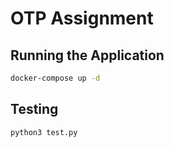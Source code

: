 # OTP Assignment 

## Running the Application
```bash
docker-compose up -d
```
## Testing 
```bash
python3 test.py
```
